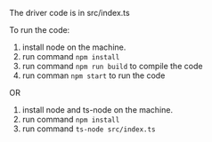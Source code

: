 The driver code is in src/index.ts

To run the code:

1. install node on the machine.
2. run command `npm install`
3. run command `npm run build` to compile the code
4. run comman `npm start` to run the code

OR

1. install node and ts-node on the machine.
2. run command `npm install`
3. run command `ts-node src/index.ts` 